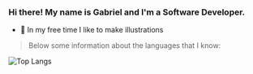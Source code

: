 ### Hi there! My name is Gabriel and I'm a Software Developer.

- 🎨 In my free time I like to make illustrations

<blockquote>Below some information about the languages that I know:</blockquote>

![Top Langs](https://github-readme-stats.vercel.app/api/top-langs/?username=perinazzoo&langs_count=5&hide=objective-c)
